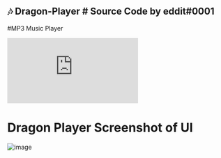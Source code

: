 ## 🎶 Dragon-Player # Source Code by eddit#0001
#MP3 Music Player


![GitHub contributors](https://img.shields.io/github/contributors/scottydocs/README-template.md)

# Dragon Player Screenshot of UI
![image](https://user-images.githubusercontent.com/33374170/189505519-baf55c7c-236b-47bd-9cd7-11536211cd11.png)
